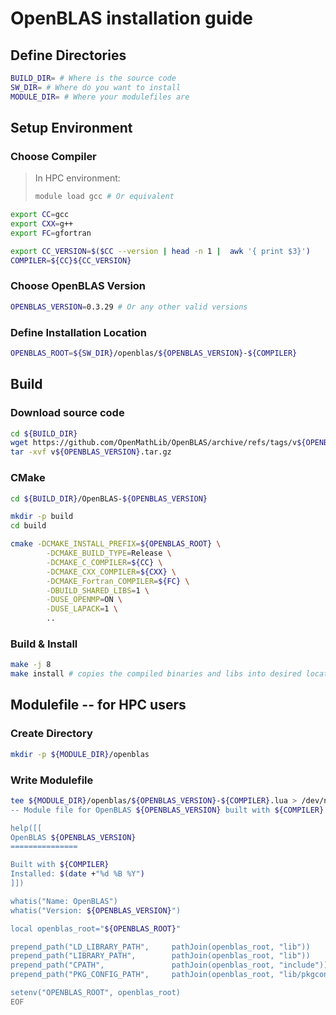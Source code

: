 # OpenBLAS installation guide

## Define Directories
```bash
BUILD_DIR= # Where is the source code
SW_DIR= # Where do you want to install
MODULE_DIR= # Where your modulefiles are
```

## Setup Environment
### Choose Compiler
>In HPC environment:
>```bash
>module load gcc # Or equivalent
>```

```bash
export CC=gcc
export CXX=g++
export FC=gfortran

export CC_VERSION=$($CC --version | head -n 1 |  awk '{ print $3}')
COMPILER=${CC}${CC_VERSION}
```

### Choose OpenBLAS Version 
```bash
OPENBLAS_VERSION=0.3.29 # Or any other valid versions
```

### Define Installation Location
```bash
OPENBLAS_ROOT=${SW_DIR}/openblas/${OPENBLAS_VERSION}-${COMPILER}
```

## Build
### Download source code
```bash
cd ${BUILD_DIR}
wget https://github.com/OpenMathLib/OpenBLAS/archive/refs/tags/v${OPENBLAS_VERSION}.tar.gz
tar -xvf v${OPENBLAS_VERSION}.tar.gz
```

### CMake
```bash
cd ${BUILD_DIR}/OpenBLAS-${OPENBLAS_VERSION}

mkdir -p build
cd build       

cmake -DCMAKE_INSTALL_PREFIX=${OPENBLAS_ROOT} \
        -DCMAKE_BUILD_TYPE=Release \
        -DCMAKE_C_COMPILER=${CC} \
        -DCMAKE_CXX_COMPILER=${CXX} \
        -DCMAKE_Fortran_COMPILER=${FC} \
        -DBUILD_SHARED_LIBS=1 \
        -DUSE_OPENMP=ON \
        -DUSE_LAPACK=1 \
        ..
```

### Build & Install
```bash
make -j 8
make install # copies the compiled binaries and libs into desired location
```

## Modulefile -- for HPC users

### Create Directory
```bash
mkdir -p ${MODULE_DIR}/openblas
```

### Write Modulefile
```bash
tee ${MODULE_DIR}/openblas/${OPENBLAS_VERSION}-${COMPILER}.lua > /dev/null <<EOF
-- Module file for OpenBLAS ${OPENBLAS_VERSION} built with ${COMPILER}

help([[
OpenBLAS ${OPENBLAS_VERSION}
===============

Built with ${COMPILER}
Installed: $(date +"%d %B %Y")
]])

whatis("Name: OpenBLAS")
whatis("Version: ${OPENBLAS_VERSION}")

local openblas_root="${OPENBLAS_ROOT}"

prepend_path("LD_LIBRARY_PATH",     pathJoin(openblas_root, "lib"))
prepend_path("LIBRARY_PATH",        pathJoin(openblas_root, "lib"))
prepend_path("CPATH",               pathJoin(openblas_root, "include"))
prepend_path("PKG_CONFIG_PATH",     pathJoin(openblas_root, "lib/pkgconfig"))

setenv("OPENBLAS_ROOT", openblas_root)
EOF
```